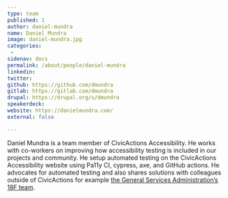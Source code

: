 ```yaml
---
type: team
published: 1
author: daniel-mundra
name: Daniel Mundra
image: daniel-mundra.jpg
categories:
 - 
sidenav: docs
permalink: /about/people/daniel-mundra
linkedin: 
twitter: 
github: https://github.com/dmundra
gitlab: https://gitlab.com/dmundra
drupal: https://drupal.org/u/dmundra
speakerdeck: 
website: https://danielmundra.com/
external: false

---
```


Daniel Mundra is a team member of CivicActions Accessibility. He works with co-workers on improving how accessibility testing is included in our projects and community. He setup automated testing on the CivicActions Accessibility website using Pa11y CI, cypress, axe, and GitHub actions. He advocates for automated testing and also shares solutions with colleagues outside of CivicActions for example [the General Services Administration’s 18F team](https://guides.18f.gov/engineering/tools/accessibility-scanning/).
